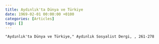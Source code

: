 ```yaml
---
title: Aydınlık'ta Dünya ve Türkiye
date: 1969-02-01 00:00:00 +0100
categories: [Articles]
tags: []
---
```


```"Aydınlık'ta Dünya ve Türkiye," Aydınlık Sosyalist Dergi, , 261-278```


